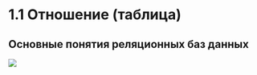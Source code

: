 # 1.1 Отношение (таблица)
## Основные понятия реляционных баз данных
![](https://ucarecdn.com/5c077c69-ade0-401a-a9f0-d7efdd6c0ceb/)
